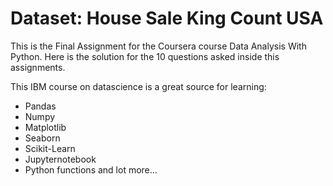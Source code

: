 # Dataset: House Sale King Count USA

This is the Final Assignment for the Coursera course Data Analysis With Python. Here is the solution for the 10 questions asked inside this assignments.

This IBM course on datascience is a great source for learning:
- Pandas
- Numpy
- Matplotlib
- Seaborn
- Scikit-Learn
- Jupyternotebook
- Python functions 
and lot more...
